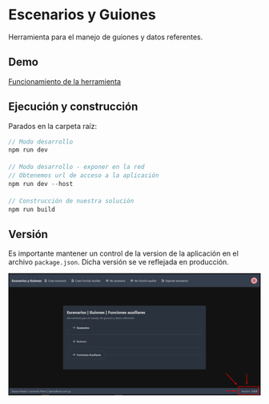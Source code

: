 # Escenarios y Guiones

Herramienta para el manejo de guiones y datos referentes.

## Demo

[Funcionamiento de la herramienta](README/demo.webm)

## Ejecución y construcción

Parados en la carpeta raíz:

```ts
// Modo desarrollo
npm run dev

// Modo desarrollo - exponer en la red
// Obtenemos url de acceso a la aplicación
npm run dev --host

// Construcción de nuestra solución
npm run build
```

## Versión

Es importante mantener un control de la version de la aplicación en el archivo `package.json`. Dicha versión se ve reflejada en producción.

![Lugar donde se ve la versión de la aplicación](README/version.png)
